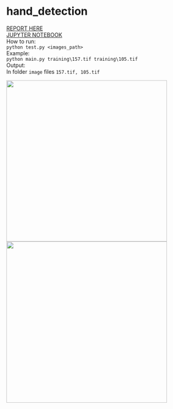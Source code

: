 # hand_detection
[REPORT HERE](https://yadi.sk/i/GKiEjQD5y7OjHQ)   
[JUPYTER NOTEBOOK](https://github.com/valerapon/hand_detection/blob/master/notebook.ipynb)  
How to run:  
```python test.py <images_path>```  
Example:  
```python main.py training\157.tif training\105.tif```  
Output:  
In folder ```image``` files ```157.tif, 105.tif``` 

<img src="output/105.tif" width="420"> <img src="output/output.png" width="420">
